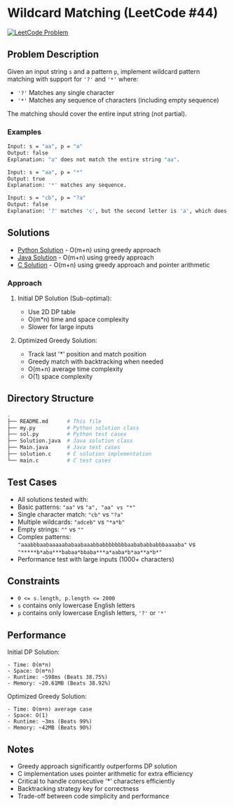 # Wildcard Matching (LeetCode #44)
[![LeetCode Problem](https://img.shields.io/badge/LeetCode-44.%20Wildcard%20Matching-FFA116?style=for-the-badge&logo=leetcode)](https://leetcode.com/problems/wildcard-matching/)

## Problem Description
Given an input string `s` and a pattern `p`, implement wildcard pattern matching with support for `'?'` and `'*'` where:

- `'?'` Matches any single character
- `'*'` Matches any sequence of characters (including empty sequence)

The matching should cover the entire input string (not partial).

### Examples
```bash
Input: s = "aa", p = "a"
Output: false
Explanation: "a" does not match the entire string "aa".

Input: s = "aa", p = "*"
Output: true
Explanation: '*' matches any sequence.

Input: s = "cb", p = "?a"
Output: false
Explanation: '?' matches 'c', but the second letter is 'a', which does not match 'b'.
```

## Solutions
- [Python Solution](./sol.py) - O(m+n) using greedy approach
- [Java Solution](./Solution.java) - O(m+n) using greedy approach
- [C Solution](./solution.c) - O(m+n) using greedy approach and pointer arithmetic


### Approach
1. Initial DP Solution (Sub-optimal):
    -   Use 2D DP table
    -   O(m*n) time and space complexity
    -   Slower for large inputs


2. Optimized Greedy Solution:
    -   Track last '*' position and match position
    -   Greedy match with backtracking when needed
    -   O(m+n) average time complexity
    -   O(1) space complexity

## Directory Structure
```bash
.
├── README.md      # This file
├── my.py          # Python solution class
├── sol.py         # Python test cases
├── Solution.java  # Java solution class
├── Main.java      # Java test cases
├── solution.c     # C solution implementation
└── main.c         # C test cases
```

## Test Cases
- All solutions tested with:
- Basic patterns: `"aa"` vs `"a", "aa" vs "*"`
- Single character match: `"cb"` vs `"?a"`
- Multiple wildcards: `"adceb"` vs `"*a*b"`
- Empty strings: `""` vs `""`
- Complex patterns: `"aaabbbaabaaaaababaabaaabbabbbbbbbbaabababbabbbaaaaba"` vs `"*****b*aba***babaa*bbaba***a*aaba*b*aa**a*b*"`
- Performance test with large inputs (1000+ characters)


## Constraints
- `0 <= s.length, p.length <= 2000`
- `s` contains only lowercase English letters
- `p` contains only lowercase English letters, `'?'` or `'*'`


## Performance
Initial DP Solution:

    - Time: O(m*n)
    - Space: O(m*n)
    - Runtime: ~598ms (Beats 38.75%)
    - Memory: ~20.61MB (Beats 38.92%)

Optimized Greedy Solution:

    - Time: O(m+n) average case
    - Space: O(1)
    - Runtime: ~3ms (Beats 99%)
    - Memory: ~42MB (Beats 90%)


## Notes

- Greedy approach significantly outperforms DP solution
- C implementation uses pointer arithmetic for extra efficiency
- Critical to handle consecutive '*' characters efficiently
- Backtracking strategy key for correctness
- Trade-off between code simplicity and performance